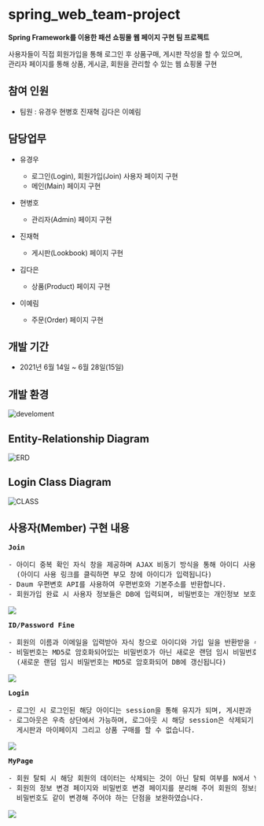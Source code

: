 # spring_web_team-project

**Spring Framework를 이용한 패션 쇼핑몰 웹 페이지 구현 팀 프로젝트**

사용자들이 직접 회원가입을 통해 로그인 후 상품구매, 게시판 작성을 할 수 있으며,<br/>
관리자 페이지를 통해 상품, 게시글, 회원을 관리할 수 있는 웹 쇼핑몰 구현

## 참여 인원
* 팀원 : 유경우 현병호 진재혁 김다은 이예림

## 담당업무
- 유경우
  * 로그인(Login), 회원가입(Join) 사용자 페이지 구현
  * 메인(Main) 페이지 구현
  
- 현병호
  * 관리자(Admin) 페이지 구현
  
- 진재혁
  * 게시판(Lookbook) 페이지 구현
  
- 김다은
  * 상품(Product) 페이지 구현
  
- 이예림
  * 주문(Order) 페이지 구현

## 개발 기간
* 2021년 6월 14일 ~ 6월 28일(15일)

## 개발 환경
![develoment](https://github.com/RyuKyeongWoo/spring_web_team-project/blob/main/image/DevelopmentEnvironment.PNG)

## Entity-Relationship Diagram
![ERD](https://github.com/RyuKyeongWoo/spring_web_team-project/blob/main/image/ERD.png)

## Login Class Diagram
![CLASS](https://github.com/RyuKyeongWoo/spring_web_team-project/blob/main/image/ClassDiagram.png)

## 사용자(Member) 구현 내용
<pre>
<b>Join</b>

- 아이디 중복 확인 자식 창을 제공하며 AJAX 비동기 방식을 통해 아이디 사용 가능/불가능 텍스트를 반환합니다.
  (아이디 사용 링크를 클릭하면 부모 창에 아이디가 입력됩니다)
- Daum 우편변호 API를 사용하여 우편번호와 기본주소를 반환합니다.
- 회원가입 완료 시 사용자 정보들은 DB에 입력되며, 비밀번호는 개인정보 보호를 위해서 MD5 암호화 후 입력합니다.

<img src="https://github.com/RyuKyeongWoo/spring_web_team-project/blob/main/image/join.png"/>
</pre>

<pre>
<b>ID/Password Fine</b>

- 회원의 이름과 이메일을 입력받아 자식 창으로 아이디와 가입 일을 반환받을 수 있습니다.
- 비밀번호는 MD5로 암호화되어있는 비밀번호가 아닌 새로운 랜덤 임시 비밀번호를 발급해 주어 임시 비밀번호로 로그인을 할 수 있습니다.
  (새로운 랜덤 임시 비밀번호는 MD5로 암호화되어 DB에 갱신됩니다)
    
<img src="https://github.com/RyuKyeongWoo/spring_web_team-project/blob/main/image/fine.png"/>
</pre>

<pre>
<b>Login</b>

- 로그인 시 로그인된 해당 아이디는 session을 통해 유지가 되며, 게시판과 마이페이지 그리고 상품 구매를 할 수 있습니다.
- 로그아웃은 우측 상단에서 가능하며, 로그아웃 시 해당 session은 삭제되기 때문에 
  게시판과 마이페이지 그리고 상품 구매를 할 수 없습니다.
  
<img src="https://github.com/RyuKyeongWoo/spring_web_team-project/blob/main/image/login.png"/>
</pre>

<pre>
<b>MyPage</b>

- 회원 탈퇴 시 해당 회원의 데이터는 삭제되는 것이 아닌 탈퇴 여부를 N에서 Y로 변경해 주어 관리해 준다.(로그인 불가능)
- 회원의 정보 변경 페이지와 비밀번호 변경 페이지를 분리해 주어 회원의 정보를 변경할 때마다 
  비밀번호도 같이 변경해 주어야 하는 단점을 보완하였습니다.

<img src="https://github.com/RyuKyeongWoo/spring_web_team-project/blob/main/image/MyPage.png"/>
</pre>
